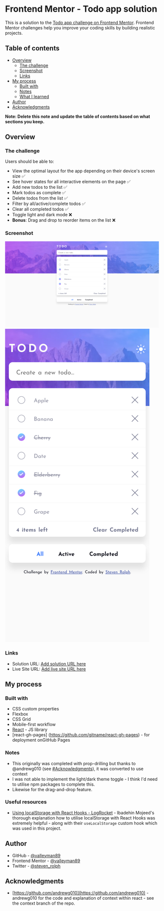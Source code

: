 # Frontend Mentor - Todo app solution

This is a solution to the [Todo app challenge on Frontend Mentor](https://www.frontendmentor.io/challenges/todo-app-Su1_KokOW). Frontend Mentor challenges help you improve your coding skills by building realistic projects.

## Table of contents

- [Overview](#overview)
  - [The challenge](#the-challenge)
  - [Screenshot](#screenshot)
  - [Links](#links)
- [My process](#my-process)
  - [Built with](#built-with)
  - [Notes](#notes)
  - [What I learned](#what-i-learned)
- [Author](#author)
- [Acknowledgments](#acknowledgments)

**Note: Delete this note and update the table of contents based on what sections you keep.**

## Overview

### The challenge

Users should be able to:

- View the optimal layout for the app depending on their device's screen size ✅
- See hover states for all interactive elements on the page ✅
- Add new todos to the list ✅
- Mark todos as complete ✅
- Delete todos from the list ✅
- Filter by all/active/complete todos ✅
- Clear all completed todos ✅
- Toggle light and dark mode ❌
- **Bonus**: Drag and drop to reorder items on the list ❌

### Screenshot

![](./screenshot.png)
![](./screenshot-mobile.png)

### Links

- Solution URL: [Add solution URL here](https://your-solution-url.com)
- Live Site URL: [Add live site URL here](https://your-live-site-url.com)

## My process

### Built with

- CSS custom properties
- Flexbox
- CSS Grid
- Mobile-first workflow
- [React](https://reactjs.org/) - JS library
- [react-gh-pages] (https://github.com/gitname/react-gh-pages) - for deployment onGitHub Pages

### Notes

- This originally was completed with prop-drilling but thanks to @andrewg010 (see [#Acknowledgments](acknowlodgements)), it was converted to use context
- I was not able to implement the light/dark theme toggle - I think I'd need to utilise npm packages to complete this.
- Likewise for the drag-and-drop feature.

### Useful resources

- [Using localStorage with React Hooks - LogRocket](https://blog.logrocket.com/using-localstorage-react-hooks/) - Ibadehin Mojeed's thorough explanation how to utilise localStorage with React Hooks was extremely helpful - along with their `useLocalStorage` custom hook which was used in this project.

## Author

- GitHub - [@valleyman89](https://github.com/valleyman89)
- Frontend Mentor - [@valleyman89](https://www.frontendmentor.io/profile/valleyman89)
- Twitter - [@steven_rolph](https://www.twitter.com/steven_rolph)

## Acknowledgments

- [https://github.com/andrewg010](https://github.com/andrewg010) - andrewg010 for the code and explanation of context within react - see the context branch of the repo.
